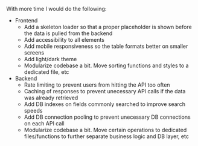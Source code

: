 With more time I would do the following:
- Frontend
    - Add a skeleton loader so that a proper placeholder is shown before the data is pulled from the backend
    - Add accessibility to all elements
    - Add mobile responsiveness so the table formats better on smaller screens
    - Add light/dark theme
    - Modularize codebase a bit. Move sorting functions and styles to a dedicated file, etc
- Backend
    - Rate limiting to prevent users from hitting the API too often
    - Caching of responses to prevent unecessary API calls if the data was already retrieved
    - Add DB indexes on fields commonly searched to improve search speeds
    - Add DB connection pooling to prevent unecessary DB connections on each API call
    - Modularize codebase a bit. Move certain operations to dedicated files/functions to further separate business logic and DB layer, etc